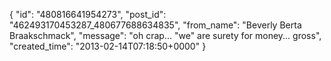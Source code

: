  {
   "id": "480816641954273",
   "post_id": "462493170453287_480677688634835",
   "from_name": "Beverly Berta Braakschmack",
   "message": "oh crap... \"we\" are surety for money... gross",
   "created_time": "2013-02-14T07:18:50+0000"
 }

